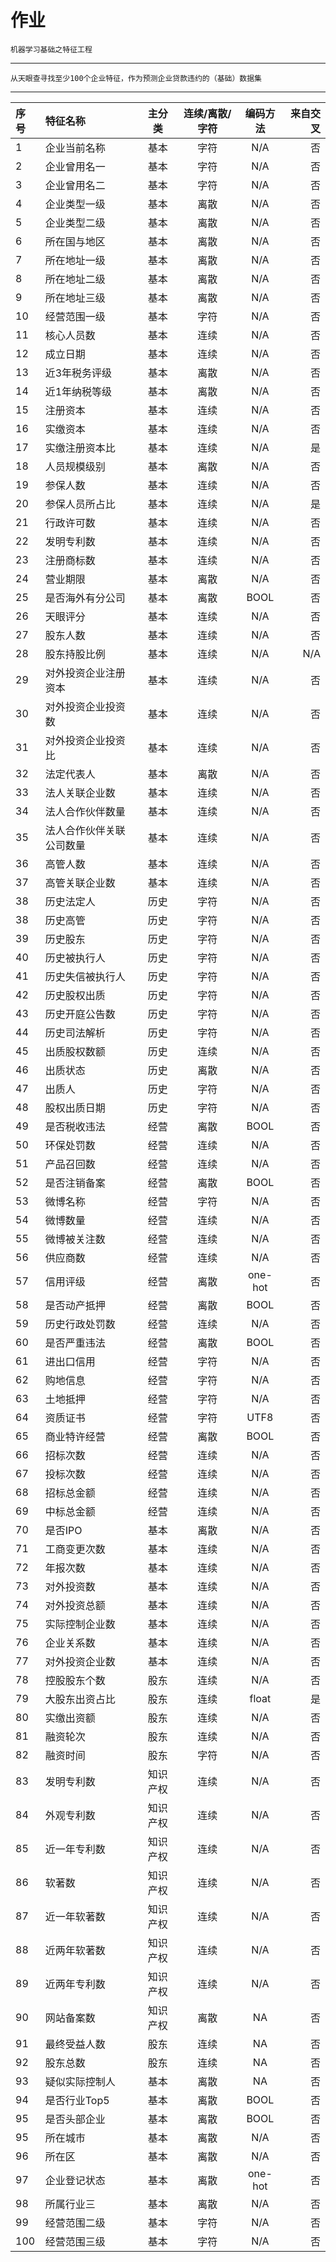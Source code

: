 作业
===
    机器学习基础之特征工程
------
    从天眼查寻找至少100个企业特征，作为预测企业贷款违约的（基础）数据集
***


序号|特征名称|主分类|连续/离散/字符|编码方法|来自交叉
|:---|:---|:--:|:---:|:--:|---:
1|企业当前名称|基本|字符|N/A|否
2|企业曾用名一|基本|字符|N/A|否
3|企业曾用名二|基本|字符|N/A|否
4|企业类型一级|基本|离散|N/A|否
5|企业类型二级|基本|离散|N/A|否
6|所在国与地区|基本|离散|N/A|否
7|所在地址一级|基本|离散|N/A|否
8|所在地址二级|基本|离散|N/A|否
9|所在地址三级|基本|离散|N/A|否
10|经营范围一级|基本|字符|N/A|否
11|核心人员数|基本|连续|N/A|否
12|成立日期|基本|连续|N/A|否
13|近3年税务评级|基本|离散|N/A|否
14|近1年纳税等级|基本|离散|N/A|否
15|注册资本|基本|连续|N/A|否
16|实缴资本|基本|连续|N/A|否
17|实缴注册资本比|基本|连续|N/A|是
18|人员规模级别|基本|离散|N/A|否
19|参保人数|基本|连续|N/A|否
20|参保人员所占比|基本|连续|N/A|是
21|行政许可数|基本|连续|N/A|否
22|发明专利数|基本|连续|N/A|否
23|注册商标数|基本|连续|N/A|否
24|营业期限|基本|离散|N/A|否
25|是否海外有分公司|基本|离散|BOOL|否
26|天眼评分|基本|连续|N/A|否
27|股东人数|基本|连续|N/A|否
28|股东持股比例|基本|连续|N/A|N/A
29|对外投资企业注册资本|基本|连续|N/A|否
30|对外投资企业投资数|基本|连续|N/A|否
31|对外投资企业投资比|基本|连续|N/A|否
32|法定代表人|基本|离散|N/A|否
33|法人关联企业数|基本|连续|N/A|否
34|法人合作伙伴数量|基本|连续|N/A|否
35|法人合作伙伴关联公司数量|基本|连续|N/A|否
36|高管人数|基本|连续|N/A|否
37|高管关联企业数|基本|连续|N/A|否
38|历史法定人|历史|字符|N/A|否
38|历史高管|历史|字符|N/A|否
39|历史股东|历史|字符|N/A|否
40|历史被执行人|历史|字符|N/A|否
41|历史失信被执行人|历史|字符|N/A|否
42|历史股权出质|历史|字符|N/A|否
43|历史开庭公告数|历史|字符|N/A|否
44|历史司法解析|历史|字符|N/A|否
45|出质股权数额|历史|连续|N/A|否
46|出质状态|历史|离散|N/A|否
47|出质人|历史|字符|N/A|否
48|股权出质日期|历史|字符|N/A|否
49|是否税收违法|经营|离散|BOOL|否
50|环保处罚数|经营|连续|N/A|否
51|产品召回数|经营|连续|N/A|否
52|是否注销备案|经营|离散|BOOL|否
53|微博名称|经营|字符|N/A|否
54|微博数量|经营|连续|N/A|否
55|微博被关注数|经营|连续|N/A|否
56|供应商数|经营|连续|N/A|否
57|信用评级|经营|离散|one-hot|否
58|是否动产抵押|经营|离散|BOOL|否
59|历史行政处罚数|经营|连续|N/A|否
60|是否严重违法|经营|离散|BOOL|否
61|进出口信用|经营|字符|N/A|否
62|购地信息|经营|字符|N/A|否
63|土地抵押|经营|字符|N/A|否
64|资质证书|经营|字符|UTF8|否
65|商业特许经营|经营|离散|BOOL|否
66|招标次数|经营|连续|N/A|否
67|投标次数|经营|连续|N/A|否
68|招标总金额|经营|连续|N/A|否
69|中标总金额|经营|连续|N/A|否
70|是否IPO|基本|离散|N/A|否
71|工商变更次数|基本|连续|N/A|否
72|年报次数|基本|连续|N/A|否
73|对外投资数|基本|连续|N/A|否
74|对外投资总额|基本|连续|N/A|否
75|实际控制企业数|基本|连续|N/A|否
76|企业关系数|基本|连续|N/A|否
77|对外投资企业数|基本|连续|N/A|否
78|控股股东个数|股东|连续|N/A|否
79|大股东出资占比|股东|连续|float|是
80|实缴出资额|股东|连续|N/A|否
81|融资轮次|股东|连续|N/A|否
82|融资时间|股东|字符|N/A|否
83|发明专利数|知识产权|连续|N/A|否
84|外观专利数|知识产权|连续|N/A|否
85|近一年专利数|知识产权|连续|N/A|否
86|软著数|知识产权|连续|N/A|否
87|近一年软著数|知识产权|连续|N/A|否
88|近两年软著数|知识产权|连续|N/A|否
89|近两年专利数|知识产权|连续|N/A|否
90|网站备案数|知识产权|离散|NA|否
91|最终受益人数|股东|连续|NA|否
92|股东总数|股东|连续|NA|否
93|疑似实际控制人|基本|离散|NA|否
94|是否行业Top5|基本|离散|BOOL|否
95|是否头部企业|基本|离散|BOOL|否
95|所在城市|基本|离散|N/A|否
96|所在区|基本|离散|N/A|否
97|企业登记状态|基本|离散|one-hot|否
98|所属行业三|基本|离散|N/A|否
99|经营范围二级|基本|字符|N/A|否
100|经营范围三级|基本|字符|N/A|否

